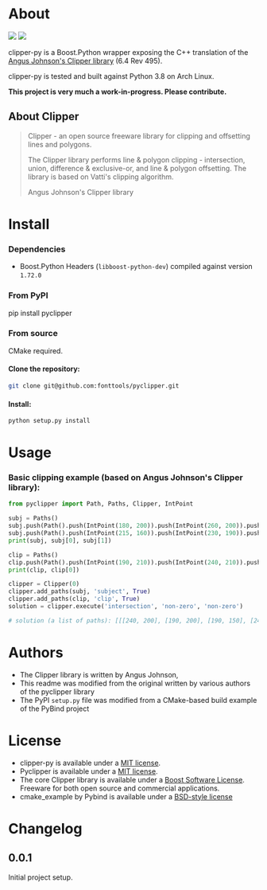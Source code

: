# About
![](https://github.com/sdedovic/clipper-py/workflows/Publish%20to%20PyPI/badge.svg)
![](https://img.shields.io/pypi/v/clipper-py)

clipper-py is a Boost.Python wrapper exposing the C++ translation of the [Angus Johnson's Clipper library](http://angusj.com/delphi/clipper.php) (6.4 Rev 495).

clipper-py is tested and built against Python 3.8 on Arch Linux.

**This project is very much a work-in-progress. Please contribute.**

## About Clipper
> Clipper - an open source freeware library for clipping and offsetting lines and polygons.
>
> The Clipper library performs line & polygon clipping - intersection, union, difference & exclusive-or, and line & polygon offsetting. The library is based on Vatti's clipping algorithm.
>
> Angus Johnson's Clipper library

# Install
### Dependencies
- Boost.Python Headers (`libboost-python-dev`) compiled against version `1.72.0`

### From PyPI
pip install pyclipper

### From source
CMake required.

#### Clone the repository:
```bash
git clone git@github.com:fonttools/pyclipper.git
```

#### Install:
```bash
python setup.py install
```

# Usage
### Basic clipping example (based on Angus Johnson's Clipper library):
```python
from pyclipper import Path, Paths, Clipper, IntPoint

subj = Paths()
subj.push(Path().push(IntPoint(180, 200)).push(IntPoint(260, 200)).push(IntPoint(260, 150)).push(IntPoint(180, 150)))
subj.push(Path().push(IntPoint(215, 160)).push(IntPoint(230, 190)).push(IntPoint(200, 190)))
print(subj, subj[0], subj[1])

clip = Paths()
clip.push(Path().push(IntPoint(190, 210)).push(IntPoint(240, 210)).push(IntPoint(240, 130)).push(IntPoint(190, 130)))
print(clip, clip[0])

clipper = Clipper(0)
clipper.add_paths(subj, 'subject', True)
clipper.add_paths(clip, 'clip', True)
solution = clipper.execute('intersection', 'non-zero', 'non-zero')

# solution (a list of paths): [[[240, 200], [190, 200], [190, 150], [240, 150]], [[200, 190], [230, 190], [215, 160]]]
```

# Authors
- The Clipper library is written by Angus Johnson,
- This readme was modified from the original written by various authors of the pyclipper library
- The PyPI `setup.py` file was modified  from a CMake-based build example of the PyBind project

# License
- clipper-py is available under a [MIT license](http://opensource.org/licenses/MIT).
- Pyclipper is available under a [MIT license](http://opensource.org/licenses/MIT).
- The core Clipper library is available under a [Boost Software License](http://www.boost.org/LICENSE_1_0.txt). Freeware for both open source and commercial applications.
- cmake_example by Pybind is available under a [BSD-style license](https://github.com/pybind/cmake_example/blob/master/LICENSE)

# Changelog
## 0.0.1
Initial project setup.
